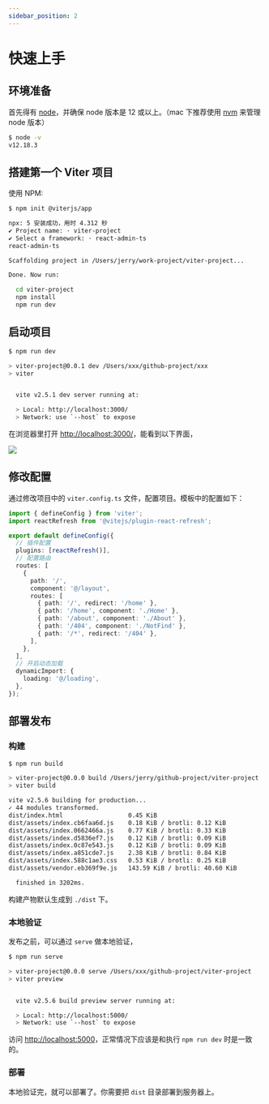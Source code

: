 ```yaml
---
sidebar_position: 2
---
```


# 快速上手

## 环境准备

首先得有 [node](https://nodejs.org/en/)，并确保 node 版本是 12 或以上。（mac 下推荐使用 [nvm](https://github.com/creationix/nvm) 来管理 node 版本）

```bash
$ node -v
v12.18.3
```

## 搭建第一个 Viter 项目

使用 NPM:

```bash
$ npm init @viterjs/app

npx: 5 安装成功，用时 4.312 秒
✔ Project name: · viter-project
✔ Select a framework: · react-admin-ts
react-admin-ts

Scaffolding project in /Users/jerry/work-project/viter-project...

Done. Now run:

  cd viter-project
  npm install
  npm run dev

```

## 启动项目

```bash
$ npm run dev

> viter-project@0.0.1 dev /Users/xxx/github-project/xxx
> viter


  vite v2.5.1 dev server running at:

  > Local: http://localhost:3000/
  > Network: use `--host` to expose

```

在浏览器里打开 [http://localhost:3000/](http://localhost:3000/)，能看到以下界面，

![](https://img.alicdn.com/imgextra/i3/O1CN01rRPHKg29KUe8p3EcB_!!6000000008049-0-tps-1284-680.jpg)

## 修改配置

通过修改项目中的 `viter.config.ts` 文件，配置项目。模板中的配置如下：

```ts
import { defineConfig } from 'viter';
import reactRefresh from '@vitejs/plugin-react-refresh';

export default defineConfig({
  // 插件配置
  plugins: [reactRefresh()],
  // 配置路由
  routes: [
    {
      path: '/',
      component: '@/layout',
      routes: [
        { path: '/', redirect: '/home' },
        { path: '/home', component: './Home' },
        { path: '/about', component: './About' },
        { path: '/404', component: './NotFind' },
        { path: '/*', redirect: '/404' },
      ],
    },
  ],
  // 开启动态加载
  dynamicImport: {
    loading: '@/loading',
  },
});
```

## 部署发布

### 构建

```bash
$ npm run build

> viter-project@0.0.0 build /Users/jerry/github-project/viter-project
> viter build

vite v2.5.6 building for production...
✓ 44 modules transformed.
dist/index.html                  0.45 KiB
dist/assets/index.cb6faa6d.js    0.18 KiB / brotli: 0.12 KiB
dist/assets/index.0662466a.js    0.77 KiB / brotli: 0.33 KiB
dist/assets/index.d5836ef7.js    0.12 KiB / brotli: 0.09 KiB
dist/assets/index.0c87e543.js    0.12 KiB / brotli: 0.09 KiB
dist/assets/index.a851cde7.js    2.38 KiB / brotli: 0.84 KiB
dist/assets/index.588c1ae3.css   0.53 KiB / brotli: 0.25 KiB
dist/assets/vendor.eb369f9e.js   143.59 KiB / brotli: 40.60 KiB

  finished in 3202ms.
```

构建产物默认生成到 `./dist` 下。

### 本地验证

发布之前，可以通过 `serve` 做本地验证，

```bash
$ npm run serve

> viter-project@0.0.0 serve /Users/xxx/github-project/viter-project
> viter preview


  vite v2.5.6 build preview server running at:

  > Local: http://localhost:5000/
  > Network: use `--host` to expose

```

访问 [http://localhost:5000](http://localhost:5000)，正常情况下应该是和执行 `npm run dev` 时是一致的。

### 部署

本地验证完，就可以部署了。你需要把 `dist` 目录部署到服务器上。
